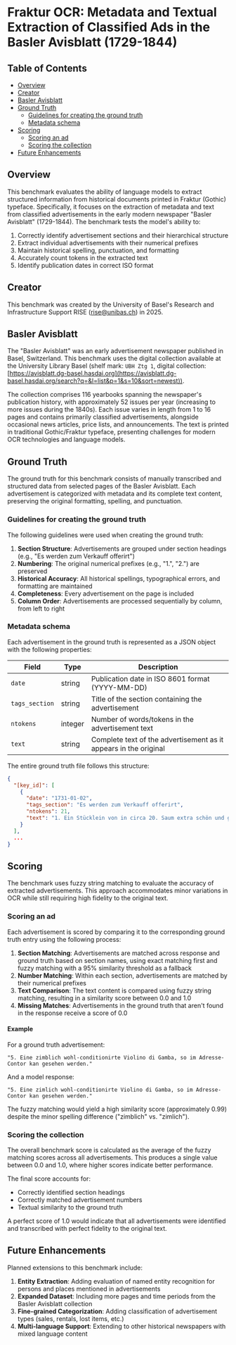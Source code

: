 # Fraktur OCR: Metadata and Textual Extraction of Classified Ads in the Basler Avisblatt (1729-1844)

## Table of Contents
- [Overview](#overview)
- [Creator](#creator)
- [Basler Avisblatt](#basler-avisblatt)
- [Ground Truth](#ground-truth)
  - [Guidelines for creating the ground truth](#guidelines-for-creating-the-ground-truth)
  - [Metadata schema](#metadata-schema)
- [Scoring](#scoring)
  - [Scoring an ad](#scoring-an-ad)
  - [Scoring the collection](#scoring-the-collection)
- [Future Enhancements](#future-enhancements)

## Overview

This benchmark evaluates the ability of language models to extract structured information from historical documents printed in Fraktur (Gothic) typeface. Specifically, it focuses on the extraction of metadata and text from classified advertisements in the early modern newspaper "Basler Avisblatt" (1729-1844). The benchmark tests the model's ability to:

1. Correctly identify advertisement sections and their hierarchical structure
2. Extract individual advertisements with their numerical prefixes
3. Maintain historical spelling, punctuation, and formatting
4. Accurately count tokens in the extracted text
5. Identify publication dates in correct ISO format

## Creator

This benchmark was created by the University of Basel's Research and Infrastructure Support RISE (rise@unibas.ch) in 2025.

## Basler Avisblatt

The "Basler Avisblatt" was an early advertisement newspaper published in Basel, Switzerland. This benchmark uses the digital collection available at the University Library Basel (shelf mark: `UBH Ztg 1`, digital collection: [https://avisblatt.dg-basel.hasdai.org](https://avisblatt.dg-basel.hasdai.org/search?q=&l=list&p=1&s=10&sort=newest)).

The collection comprises 116 yearbooks spanning the newspaper's publication history, with approximately 52 issues per year (increasing to more issues during the 1840s). Each issue varies in length from 1 to 16 pages and contains primarily classified advertisements, alongside occasional news articles, price lists, and announcements. The text is printed in traditional Gothic/Fraktur typeface, presenting challenges for modern OCR technologies and language models.

## Ground Truth

The ground truth for this benchmark consists of manually transcribed and structured data from selected pages of the Basler Avisblatt. Each advertisement is categorized with metadata and its complete text content, preserving the original formatting, spelling, and punctuation.

### Guidelines for creating the ground truth

The following guidelines were used when creating the ground truth:

1. **Section Structure**: Advertisements are grouped under section headings (e.g., "Es werden zum Verkauff offerirt")
2. **Numbering**: The original numerical prefixes (e.g., "1.", "2.") are preserved
3. **Historical Accuracy**: All historical spellings, typographical errors, and formatting are maintained
4. **Completeness**: Every advertisement on the page is included
5. **Column Order**: Advertisements are processed sequentially by column, from left to right

### Metadata schema

Each advertisement in the ground truth is represented as a JSON object with the following properties:

| Field | Type | Description |
|-------|------|-------------|
| `date` | string | Publication date in ISO 8601 format (YYYY-MM-DD) |
| `tags_section` | string | Title of the section containing the advertisement |
| `ntokens` | integer | Number of words/tokens in the advertisement text |
| `text` | string | Complete text of the advertisement as it appears in the original |

The entire ground truth file follows this structure:

```json
{
  "[key_id]": [
    {
      "date": "1731-01-02",
      "tags_section": "Es werden zum Verkauff offerirt",
      "ntokens": 21,
      "text": "1. Ein Stücklein von in circa 20. Saum extra schön und guter rother Marggräffer-Wein von Anno 1728. in raisonnablem Preiß."
    }
  ],
  ...
}
```

## Scoring

The benchmark uses fuzzy string matching to evaluate the accuracy of extracted advertisements. This approach accommodates minor variations in OCR while still requiring high fidelity to the original text.

### Scoring an ad

Each advertisement is scored by comparing it to the corresponding ground truth entry using the following process:

1. **Section Matching**: Advertisements are matched across response and ground truth based on section names, using exact matching first and fuzzy matching with a 95% similarity threshold as a fallback
2. **Number Matching**: Within each section, advertisements are matched by their numerical prefixes
3. **Text Comparison**: The text content is compared using fuzzy string matching, resulting in a similarity score between 0.0 and 1.0
4. **Missing Matches**: Advertisements in the ground truth that aren't found in the response receive a score of 0.0

#### Example

For a ground truth advertisement:
```
"5. Eine zimblich wohl-conditionirte Violino di Gamba, so im Adresse-Contor kan gesehen werden."
```

And a model response:
```
"5. Eine zimlich wohl-conditionirte Violino di Gamba, so im Adresse-Contor kan gesehen werden."
```

The fuzzy matching would yield a high similarity score (approximately 0.99) despite the minor spelling difference ("zimblich" vs. "zimlich").

### Scoring the collection

The overall benchmark score is calculated as the average of the fuzzy matching scores across all advertisements. This produces a single value between 0.0 and 1.0, where higher scores indicate better performance.

The final score accounts for:
- Correctly identified section headings
- Correctly matched advertisement numbers
- Textual similarity to the ground truth

A perfect score of 1.0 would indicate that all advertisements were identified and transcribed with perfect fidelity to the original text.

## Future Enhancements

Planned extensions to this benchmark include:

1. **Entity Extraction**: Adding evaluation of named entity recognition for persons and places mentioned in advertisements
2. **Expanded Dataset**: Including more pages and time periods from the Basler Avisblatt collection
3. **Fine-grained Categorization**: Adding classification of advertisement types (sales, rentals, lost items, etc.)
4. **Multi-language Support**: Extending to other historical newspapers with mixed language content